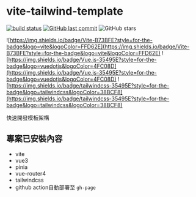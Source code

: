 # vite-tailwind-template
[![build status](https://github.com/connectshark/vite-tailwind-template/actions/workflows/deploy.yml/badge.svg?branch=main)](https://github.com/connectshark/vite-tailwind-template/actions/workflows/deploy.yml)
[![GitHub last commit](https://img.shields.io/github/last-commit/connectshark/vite-tailwind-template.svg?style=flat)](https://github.com/connectshark/vite-tailwind-template)
![GitHub stars](https://img.shields.io/github/stars/connectshark/vite-tailwind-template.svg?style=social&label=Stars&style=plastic)


![https://img.shields.io/badge/Vite-B73BFE?style=for-the-badge&logo=vite&logoColor=FFD62E](https://img.shields.io/badge/Vite-B73BFE?style=for-the-badge&logo=vite&logoColor=FFD62E)
![https://img.shields.io/badge/Vue.js-35495E?style=for-the-badge&logo=vuedotjs&logoColor=4FC08D](https://img.shields.io/badge/Vue.js-35495E?style=for-the-badge&logo=vuedotjs&logoColor=4FC08D)
![https://img.shields.io/badge/tailwindcss-35495E?style=for-the-badge&logo=tailwindcss&logoColor=38BCF8](https://img.shields.io/badge/tailwindcss-35495E?style=for-the-badge&logo=tailwindcss&logoColor=38BCF8)

快速開發模板架構

## 專案已安裝內容

- vite
- vue3
- pinia
- vue-router4
- tailwindcss
- github action自動部署至 `gh-page`